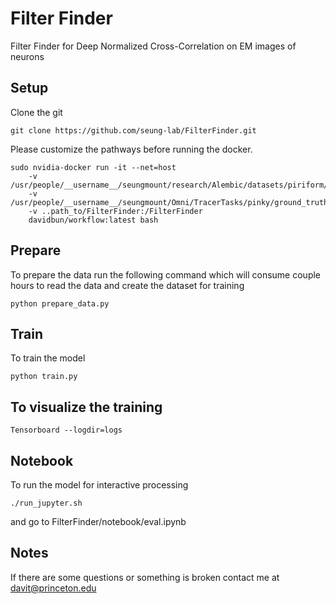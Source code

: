 # Filter Finder
Filter Finder for Deep Normalized Cross-Correlation on EM images of neurons

Setup
-----------

Clone the git
```
git clone https://github.com/seung-lab/FilterFinder.git
```

Please customize the pathways before running the docker.
```
sudo nvidia-docker run -it --net=host
    -v /usr/people/__username__/seungmount/research/Alembic/datasets/piriform/3_prealigned/:/FilterFinder/data/prealigned
    -v /usr/people/__username__/seungmount/Omni/TracerTasks/pinky/ground_truth/vol40/:/FilterFinder/data/aligned
    -v ..path_to/FilterFinder:/FilterFinder
    davidbun/workflow:latest bash
```

Prepare
-----------
To prepare the data run the following command which will consume couple hours to read the data and create the dataset for training
```
python prepare_data.py
```

Train
-----------
To train the model
```
python train.py
```

To visualize the training
-----------
```
Tensorboard --logdir=logs
```

Notebook
-----------

To run the model for interactive processing
```
./run_jupyter.sh
```
and go to FilterFinder/notebook/eval.ipynb

Notes
-----------
If there are some questions or something is broken contact me at davit@princeton.edu
